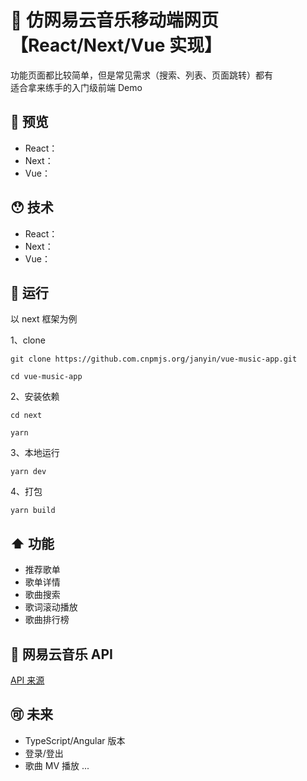 # 🎵 仿网易云音乐移动端网页【React/Next/Vue 实现】

功能页面都比较简单，但是常见需求（搜索、列表、页面跳转）都有
<br />
适合拿来练手的入门级前端 Demo

## 🍓 预览

- React：
- Next：
- Vue：

## 😯 技术

- React：
- Next：
- Vue：

## 🏃 运行

以 next 框架为例

1、clone

```git
git clone https://github.com.cnpmjs.org/janyin/vue-music-app.git

cd vue-music-app
```

2、安装依赖

```git
cd next

yarn
```

3、本地运行

```git
yarn dev
```

4、打包

```git
yarn build
```

## ⬆️ 功能

- 推荐歌单
- 歌单详情
- 歌曲搜索
- 歌词滚动播放
- 歌曲排行榜

## 💁 网易云音乐 API

[API 来源][1]

## 🉑️ 未来

- TypeScript/Angular 版本
- 登录/登出
- 歌曲 MV 播放
  ...

[1]: https://binaryify.github.io/NeteaseCloudMusicApi
